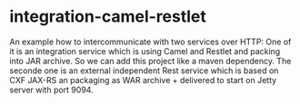 # integration-camel-restlet
An example how to intercommunicate with two services over HTTP:
One of it is an integration service which is using Camel and Restlet and packing into JAR archive. So we can add this project like a maven dependency.
The seconde one is an external independent Rest service which is based on CXF JAX-RS an packaging as WAR archive + delivered to start on Jetty server with port 9094.

